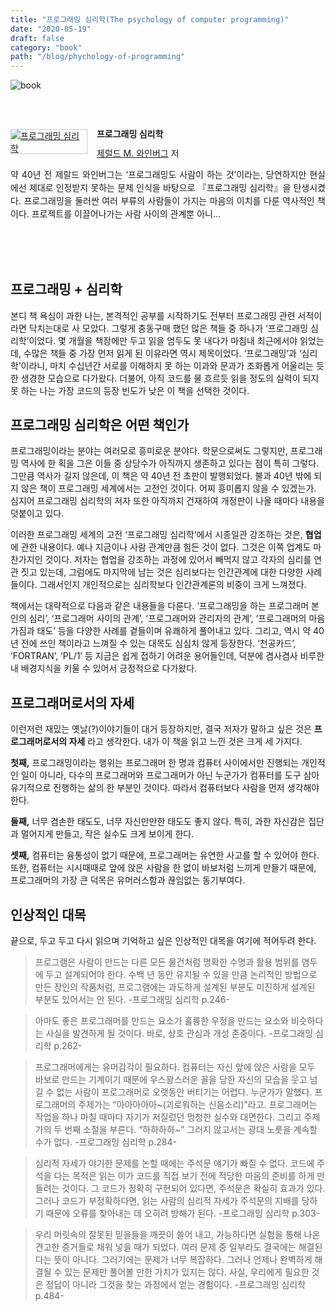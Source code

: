 ```yaml
---
title: "프로그래밍 심리학(The psychology of computer programming)"
date: "2020-05-19"
draft: false
category: "book"
path: "/blog/phychology-of-programming"
---
```


![book](https://images.unsplash.com/photo-1506880018603-83d5b814b5a6?ixlib=rb-1.2.1&ixid=eyJhcHBfaWQiOjEyMDd9&auto=format&fit=crop&w=1567&q=80)

<br /><br /><div style="clear:left;text-align:left;"><div style="float:left;margin:0 15px 5px 0;"><a href="http://www.yes24.com/Product/Goods/11686161" style="display:inline-block;overflow:hidden;border:solid 1px #ccc;" target="_blank"><img style="margin:-1px;vertical-align:top;" src="http://image.yes24.com/goods/11686161/M" border="0" alt="프로그래밍 심리학 "></a></div><div><p style="line-height:1.2em;font-size:14px;font-weight:bold;">프로그래밍 심리학 </p><p style="margin-top:5px;line-height:1.2em;"><a href="http://www.yes24.com/SearchCorner/Result?domain=ALL&author_yn=Y&query=&auth_no=115389" target="_blank">제럴드 M. 와인버그</a> 저</p><p style="margin-top:14px;line-height:1.5em;text-align:justify;">약 40년 전 제랄드 와인버그는 ‘프로그래밍도 사람이 하는 것’이라는, 당연하지만 현실에선 제대로 인정받지 못하는 문제 인식을 바탕으로 『프로그래밍 심리학』을 탄생시켰다. 프로그래밍을 둘러싼 여러 부류의 사람들이 가지는 마음의 이치를 다룬 역사적인 책이다. 프로젝트를 이끌어나가는 사람 사이의 관계뿐 아니...</p></div></div>
<br /><br /><br />


## 프로그래밍 + 심리학
본디 책 욕심이 과한 나는, 본격적인 공부를 시작하기도 전부터 프로그래밍 관련 서적이라면 닥치는대로 사 모았다. 그렇게 충동구매 했던 많은 책들 중 하나가 ‘프로그래밍 심리학’이었다. 몇 개월을 책장에만 두고 읽을 엄두도 못 내다가 마침내 최근에서야 읽었는데, 수많은 책들 중 가장 먼저 읽게 된 이유라면 역시 제목이었다. ‘프로그래밍’과 ‘심리학’이라니, 마치 수십년간 서로를 이해하지 못 하는 이과와 문과가 조화롭게 어울리는 듯한 생경한 모습으로 다가왔다. 더불어, 아직 코드를 물 흐르듯 읽을 정도의 실력이 되지 못 하는 나는 가장 코드의 등장 빈도가 낮은 이 책을 선택한 것이다.

## 프로그래밍 심리학은 어떤 책인가
프로그래밍이라는 분야는 여러모로 흥미로운 분야다. 학문으로써도 그렇지만, 프로그래밍 역사에 한 획을 그은 이들 중 상당수가 아직까지 생존하고 있다는 점이 특히 그렇다. 그만큼 역사가 길지 않은데, 이 책은 약 40년 전 초판이 발행되었다. 불과 40년 밖에 되지 않은 책이 프로그래밍 세계에서는 고전인 것이다. 어찌 흥미롭지 않을 수 있겠는가. 심지어 프로그래밍 심리학의 저자 또한 아직까지 건재하여 개정판이 나올 때마다 내용을 덧붙이고 있다.

이러한 프로그래밍 세계의 고전 ‘프로그래밍 심리학’에서 시종일관 강조하는 것은, **협업** 에 관한 내용이다. 예나 지금이나 사람 관계만큼 힘든 것이 없다. 그것은 이쪽 업계도 마찬가지인 것이다. 저자는 협업을 강조하는 과정에 있어서 빼먹지 않고 각자의 심리를 연관 짓고 있는데, 그럼에도 마지막에 남는 것은 심리보다는 인간관계에 대한 다양한 사례들이다. 그래서인지 개인적으로는 심리학보다 인간관계론의 비중이 크게 느껴졌다.

책에서는 대략적으로 다음과 같은 내용들을 다룬다. ‘프로그래밍을 하는 프로그래머 본인의 심리’, ‘프로그래머 사이의 관계’, ‘프로그래머와 관리자의 관계’, ‘프로그래머의 마음가짐과 태도’ 등을 다양한 사례를 곁들이며 유쾌하게 풀어내고 있다. 그리고, 역시 약 40년 전에 쓰인 책이라고 느껴질 수 있는 대목도 심심치 않게 등장한다. ‘천공카드’, ‘FORTRAN’, ‘PL/1’ 등 지금은 쉽게 접하기 어려운 용어들인데, 덕분에 겸사겸사 비루한 내 배경지식을 키울 수 있어서 긍정적으로 다가왔다.

## 프로그래머로서의 자세
이런저런 재밌는 옛날(?)이야기들이 대거 등장하지만, 결국 저자가 말하고 싶은 것은 **프로그래머로서의 자세** 라고 생각한다. 내가 이 책을 읽고 느낀 것은 크게 세 가지다.

**첫째,** 프로그래밍이라는 행위는 프로그래머 한 명과 컴퓨터 사이에서만 진행되는 개인적인 일이 아니라, 다수의 프로그래머와 프로그래머가 아닌 누군가가 컴퓨터를 도구 삼아 유기적으로 진행하는 삶의 한 부분인 것이다. 따라서 컴퓨터보다 사람을 먼저 생각해야 한다.

**둘째,** 너무 겸손한 태도도, 너무 자신만만한 태도도 좋지 않다. 특히, 과한 자신감은 집단과 멀어지게 만들고, 작은 실수도 크게 보이게 한다.

**셋째,** 컴퓨터는 융통성이 없기 때문에, 프로그래머는 유연한 사고를 할 수 있어야 한다. 또한, 컴퓨터는 시시때때로 앞에 앉은 사람을 한 없이 바보처럼 느끼게 만들기 때문에, 프로그래머의 가장 큰 덕목은 유머러스함과 끊임없는 동기부여다.

## 인상적인 대목
끝으로, 두고 두고 다시 읽으며 기억하고 싶은 인상적인 대목을 여기에 적어두려 한다.
  > 프로그램은 사람이 만드는 다른 모든 물건처럼 명확한 수명과 활용 범위를 염두에 두고 설계되어야 한다. 수백 년 동안 유지될 수 있을 만큼 논리적인 방법으로 만든 장인의 작품처럼, 프로그램에는 과도하게 설계된 부분도 미진하게 설계된 부분도 있어서는 안 된다.
  > -프로그래밍 심리학 p.246-

  > 아마도 좋은 프로그래머를 만드는 요소가 훌륭한 우정을 만드는 요소와 비슷하다는 사실을 발견하게 될 것이다. 바로, 상호 관심과 개성 존중이다.
  > -프로그래밍 심리학 p.262-

  > 프로그래머에게는 유머감각이 필요하다. 컴퓨터는 자신 앞에 앉은 사람을 모두 바보로 만드는 기계이기 때문에 우스꽝스러운 꼴을 당한 자신의 모습을 웃고 넘길 수 없는 사람이 프로그래머로 오랫동안 버티기는 어렵다. 누군가가 말했다. 프로그래머의 주제가는 “아아아아아~(괴로워하는 신음소리)”라고. 프로그래머는 작업을 하나 마칠 때마다 자기가 저질렀던 멍청한 실수와 대면한다. 그리고 주제가의 두 번째 소절을 부른다. “하하하하~” 그러지 않고서는 광대 노릇을 계속할 수가 없다.
  > -프로그래밍 심리학 p.284-

  > 심리적 자세가 야기한 문제를 논할 때에는 주석문 얘기가 빠질 수 없다. 코드에 주석을 다는 목적은 읽는 이가 코드를 직접 보기 전에 적당한 마음의 준비를 하게 만들려는 것이다. 그 코드가 정확히 구현되어 있다면, 주석문은 확실히 효과가 있다. 그러나 코드가 부정확하다면, 읽는 사람의 심리적 자세가 주석문의 지배를 당하기 때문에 오류를 찾아내는 데 오히려 방해가 된다.
  > -프로그래밍 심리학 p.303-

  > 우리 머릿속의 잘못된 믿을들을 깨끗이 쓸어 내고, 가능하다면 실험을 통해 나온 견고한 증거들로 채워 넣을 때가 되었다. 여러 문제 중 일부라도 결국에는 해결된다는 뜻이 아니다. 그러기에는 문제가 너무 복잡하다. 그러나 언제나 완벽하게 해결될 수 있는 문제만 풀어볼 만한 가치가 있지는 않다. 사실, 우리에게 필요한 것은 정답이 아니라 그것을 찾는 과정에서 얻는 경험이다.
  > -프로그래밍 심리학 p.484-
  